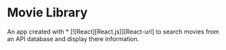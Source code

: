 # Movie Library
An app created with * [![React][React.js]][React-url] to search movies from an API database and display there information.
